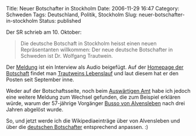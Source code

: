 Title: Neuer Botschafter in Stockholm
Date: 2006-11-29 16:47
Category: Schweden
Tags: Deutschland, Politik, Stockholm
Slug: neuer-botschafter-in-stockholm
Status: published

Der SR schrieb am 10. Oktober:

> Die deutsche Botschaft in Stockholm heisst einen neuen Repräsentanten
> willkommen: Der neue deutsche Botschafter in Schweden ist Dr. Wolfgang
> Trautwein.

Der
[Meldung](http://www.sr.se/cgi-bin/International/nyhetssidor/artikel.asp?ProgramID=2108&Nyheter=&format=1&artikel=965949)
ist ein Interview als Audio beigefügt. Auf der [Homepage der
Botschaft](http://www.stockholm.diplo.de) findet man [Trautweins
Lebenslauf](http://tinyurl.com/yzuvuq) und laut diesem hat er den Posten
seit September inne.

Weder auf der Botschaftsseite, noch beim [Auswärtigen
Amt](http://www.diplo.de) habe ich jedoch eine weitere Meldung zum
Wechsel gefunden, die zum Beispiel erklären würde, warum der 57-jährige
Vorgänger [Busso von
Alvensleben](http://de.wikipedia.org/wiki/Busso_von_Alvensleben) nach
drei Jahren abgelöst wurde.

So, und jetzt werde ich die Wikipediaeinträge über von Alvensleben und
über die [deutschen
Botschafter](http://de.wikipedia.org/wiki/Botschafter_der_Bundesrepublik_Deutschland)
entsprechend anpassen. :)

